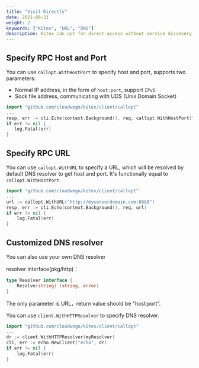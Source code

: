 ```yaml
---
title: "Visit Directly"
date: 2021-08-31
weight: 2
keywords: ["Kitex", "URL", "DNS"]
description: Kitex can opt for direct access without service discovery when the downstream address is clear.
---
```


## Specify RPC Host and Port
You can use `callopt.WithHostPort` to specify host and port, supports two parameters:
- Normal IP address, in the form of `host:port`, support `IPv6`
- Sock file address, communicating with UDS (Unix Domain Socket)

```go
import "github.com/cloudwego/kitex/client/callopt"
...
resp, err := cli.Echo(context.Background(), req, callopt.WithHostPort("127.0.0.1:8888"))
if err != nil {
   log.Fatal(err)
}
```

## Specify RPC URL

You can use `callopt.WithURL` to specify a URL, which will be resolved by default DNS resolver to get host and port. It's functionally equal to `callopt.WithHostPort`.

```go
import "github.com/cloudwego/kitex/client/callopt"
...
url := callopt.WithURL("http://myserverdomain.com:8888")
resp, err := cli.Echo(context.Background(), req, url)
if err != nil {
	log.Fatal(err)
}
```

## Customized DNS resolver

You can also use your own DNS resolver

resolver interface(pkg/http)：

```go
type Resolver interface {
	Resolve(string) (string, error)
}
```

The only parameter is URL，return value should be "host:port".

You can use `client.WithHTTPResolver` to specify DNS resolver.

```go
import "github.com/cloudwego/kitex/client/callopt"
...
dr := client.WithHTTPResolver(myResolver)
cli, err := echo.NewClient("echo", dr)
if err != nil {
	log.Fatal(err)
}
```
